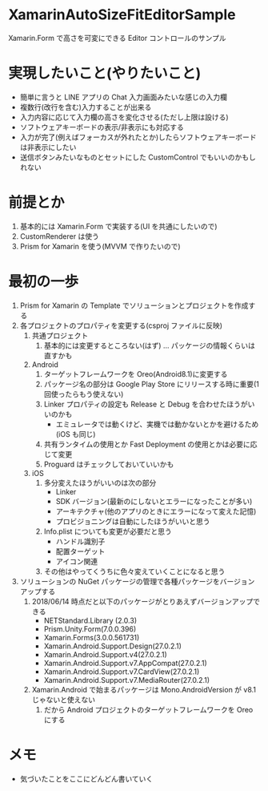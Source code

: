 # XamarinAutoSizeFitEditorSample

Xamarin.Form で高さを可変にできる Editor コントロールのサンプル

# 実現したいこと(やりたいこと)

- 簡単に言うと LINE アプリの Chat 入力画面みたいな感じの入力欄
- 複数行(改行を含む)入力することが出来る
- 入力内容に応じて入力欄の高さを変化させる(ただし上限は設ける)
- ソフトウェアキーボードの表示/非表示にも対応する
- 入力が完了(例えばフォーカスが外れたとか)したらソフトウェアキーボードは非表示にしたい
- 送信ボタンみたいなものとセットにした CustomControl でもいいのかもしれない

# 前提とか

1.  基本的には Xamarin.Form で実装する(UI を共通にしたいので)
1.  CustomRenderer は使う
1.  Prism for Xamarin を使う(MVVM で作りたいので)

# 最初の一歩

1.  Prism for Xamarin の Template でソリューションとプロジェクトを作成する
1.  各プロジェクトのプロパティを変更する(csproj ファイルに反映)
    1.  共通プロジェクト
        1.  基本的には変更するところない(はず) … パッケージの情報くらいは直すかも
    1.  Android
        1.  ターゲットフレームワークを Oreo(Android8.1)に変更する
        1.  パッケージ名の部分は Google Play Store にリリースする時に重要(1 回使ったらもう使えない)
        1.  Linker プロパティの設定も Release と Debug を合わせたほうがいいのかも
            - エミュレータでは動くけど、実機では動かないとかを避けるため(iOS も同じ)
        1.  共有ランタイムの使用とか Fast Deployment の使用とかは必要に応じて変更
        1.  Proguard はチェックしておいていいかも
    1.  iOS
        1.  多分変えたほうがいいのは次の部分
            - Linker
            - SDK バージョン(最新のにしないとエラーになったことが多い)
            - アーキテクチャ(他のアプリのときにエラーになって変えた記憶)
            - プロビジョニングは自動にしたほうがいいと思う
        1.  Info.plist についても変更が必要だと思う
            - ハンドル識別子
            - 配置ターゲット
            - アイコン関連
        1.  その他はやってくうちに色々変えていくことになると思う
1.  ソリューションの NuGet パッケージの管理で各種パッケージをバージョンアップする
    1.  2018/06/14 時点だと以下のパッケージがとりあえずバージョンアップできる
        - NETStandard.Library (2.0.3)
        - Prism.Unity.Form(7.0.0.396)
        - Xamarin.Forms(3.0.0.561731)
        - Xamarin.Android.Support.Design(27.0.2.1)
        - Xamarin.Android.Support.v4(27.0.2.1)
        - Xamarin.Android.Support.v7.AppCompat(27.0.2.1)
        - Xamarin.Android.Support.v7.CardView(27.0.2.1)
        - Xamarin.Android.Support.v7.MediaRouter(27.0.2.1)
    1.  Xamarin.Android で始まるパッケージは Mono.AndroidVersion が v8.1 じゃないと使えない
        1.  だから Android プロジェクトのターゲットフレームワークを Oreo にする

# メモ

- 気づいたことをここにどんどん書いていく
